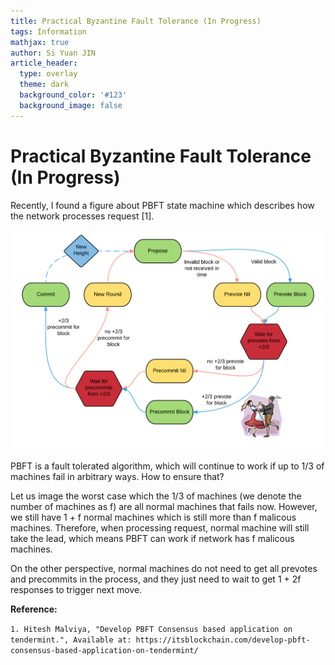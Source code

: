 ```yaml
---
title: Practical Byzantine Fault Tolerance (In Progress)
tags: Information
mathjax: true
author: Si Yuan JIN
article_header:
  type: overlay
  theme: dark
  background_color: '#123'
  background_image: false
---
```

# Practical Byzantine Fault Tolerance (In Progress)
Recently, I found a figure about PBFT state machine which describes how the network processes request [1]. 

![Image](../assets/images/posts/PBFT/state_machine.png "PBFT State Machine")

PBFT is a fault tolerated algorithm, which will continue to work if up to 1/3 of machines fail in arbitrary ways. How to ensure that?

Let us image the worst case which the 1/3 of machines (we denote the number of machines as f) are all normal machines that fails now. However, we still have 1 + f normal machines which is still more than f malicous machines. Therefore, when processing request, normal machine will still take the lead, which means PBFT can work if network has f malicous machines.

On the other perspective, normal machines do not need to get all prevotes and precommits in the process, and they just need to wait to get 1 + 2f responses to trigger next move.

**Reference:**

`1. Hitesh Malviya, "Develop PBFT Consensus based application on tendermint.", Available at: https://itsblockchain.com/develop-pbft-consensus-based-application-on-tendermint/`